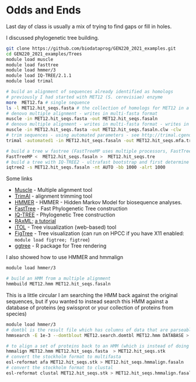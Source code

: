 # Odds and Ends

Last day of class is usually a mix of trying to find gaps or fill in holes.

I discussed phylogenetic tree building.

```bash
git clone https://github.com/biodataprog/GEN220_2021_examples.git
cd GEN220_2021_examples/Trees
module load muscle
module load fasttree
module load hmmer/3
module load IQ-TREE/2.1.1
module load trimal

# build an alignment of sequences already identified as homologs
# previously I had started with MET12 (S. cerevisiae) enzyme
more  MET12.fa # single sequence
ls -l MET12.hit_seqs.fasta # the collection of homologs for MET12 in a few yeast fungi
# denovo multiple alignment - writes in multi-fasta format
muscle -in MET12.hit_seqs.fasta -out MET12.hit_seqs.fasaln
# denovo multiple alignment - writes in multi-fasta format - writes in Clustal format
muscle -in MET12.hit_seqs.fasta -out MET12.hit_seqs.fasaln.clw -clw
# trim sequences - using automated parameters - see http://trimal.cgenomics.org/trimal for more info
trimal -automated1 -in MET12.hit_seqs.fasaln -out MET12.hit_seqs.mfa.trim

# build a tree w fastree (FastTreeMP uses multiple processors, FastTree uses 1 processor only)
FastTreeMP <  MET12.hit_seqs.fasaln >  MET12.hit_seqs.tre
# build a tree with IQ-TREE2 - ultrafast bootstrap and first determine optimal number of processors to use
iqtree2 -s MET12.hit_seqs.fasaln -nt AUTO -bb 1000 -alrt 1000
```

Some links
* [Muscle](https://www.drive5.com/muscle/) - Multiple alignment tool
* [TrimAl](http://trimal.cgenomics.org/trimal) - alignment trimming tool
* [HMMER](http://hmmer.org/) - HMMER - Hidden Markov Model for biosequence analyses.
* [FastTree](http://www.microbesonline.org/fasttree/) - Fast Phylogenetic Tree construction
* [IQ-TREE](http://www.iqtree.org/) - Phylogenetic Tree construction
* [RAxML](https://cme.h-its.org/exelixis/web/software/raxml/index.html); [a tutorial](http://evomics.org/learning/phylogenetics/raxml/)
* [iTOL](https://itol.embl.de/) - Tree visualization (web-based) tool
* [FigTree](http://tree.bio.ed.ac.uk/software/figtree/) - Tree visualization (can run on HPCC if you have X11 enabled: `module load figtree; figtree`)
* [ggtree](https://guangchuangyu.github.io/software/ggtree/)  - R package for Tree rendering

I also showed how to use HMMER and hmmalign
```bash
module load hmmer/3

# build an HMM from a multiple alignment
hmmbuild MET12.hmm MET12.hit_seqs.fasaln
```

This is a little circular I am searching the HMM back against the original sequences, but if you wanted to instead search this HMM against a database of proteins (eg swissprot or your collection of proteins from species)

```bash
module load hmmer/3
# domtbl is the result file which has columns of data that are parseable instead of more complicated hmmsearch output which is for viewing
hmmsearch -E 1e-3 --domtblout MET12.search.domtbl MET12.hmm DATABASE > MET12.search.hmmsearch

# to align a set of proteins back to an HMM (which is instead of doing a denovo multiple alignment and much faster)
hmmalign MET12.hmm MET12.hit_seqs.fasta  > MET12.hit_seqs.stk
# convert the stockholm format to multifasta
esl-reformat afa MET12.hit_seqs.stk > MET12.hit_seqs.hmmalign.fasaln
# convert the stockholm format to clustal
esl-reformat clustal MET12.hit_seqs.stk > MET12.hit_seqs.hmmalign.fasaln
```

